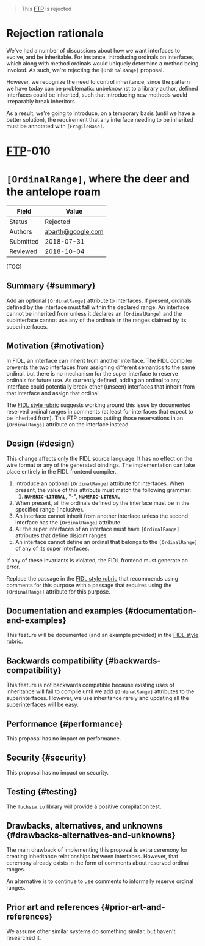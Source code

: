 > This [FTP](../README.md) is rejected

# Rejection rationale

We've had a number of discussions about how we want interfaces to evolve,
and be inheritable.
For instance, introducing ordinals on interfaces, which along with method
ordinals would uniquely determine a method being invoked.
As such, we're rejecting the `[OrdinalRange]` proposal.

However, we recognize the need to control inheritance, since the pattern
we have today can be problematic: unbeknownst to a library author,
defined interfaces could be inherited, such that introducing new methods
would irreparably break inheritors.

As a result, we're going to introduce, on a temporary basis (until we have
a better solution), the requirement that any interface needing to be
inherited must be annotated with `[FragileBase]`.

# [FTP](../README.md)-010

`[OrdinalRange]`, where the deer and the antelope roam
======================================================

Field     | Value
----------|--------------------------
Status    | Rejected
Authors   | abarth@google.com
Submitted | 2018-07-31
Reviewed  | 2018-10-04

[TOC]

## Summary {#summary}

Add an optional `[OrdinalRange]` attribute to interfaces.
If present, ordinals defined by the interface must fall within the
declared range.
An interface cannot be inherited from unless it declares an
`[OrdinalRange]` and the subinterface cannot use any of the ordinals
in the ranges claimed by its superinterfaces.

## Motivation {#motivation}

In FIDL, an interface can inherit from another interface.
The FIDL compiler prevents the two interfaces from assigning different
semantics to the same ordinal, but there is no mechanism for the super
interface to reserve ordinals for future use.
As currently defined, adding an ordinal to any interface could potentially
break other (unseen) interfaces that inherit from that interface and assign
that ordinal.

The [FIDL style rubric][fidl-style] suggests working around this
issue by documented reserved ordinal ranges in comments (at least for
interfaces that expect to be inherited from).
This FTP proposes putting those reservations in an `[OrdinalRange]` attribute
on the interface instead.

## Design {#design}

This change affects only the FIDL source language.
It has no effect on the wire format or any of the generated bindings.
The implementation can take place entirely in the FIDL frontend compiler.

1. Introduce an optional `[OrdinalRange]` attribute for interfaces.
   When present, the value of this attribute must match the following grammar:
    1. **`NUMERIC-LITERAL`**, "**`-`**", **`NUMERIC-LITERAL`**
2. When present, all the ordinals defined by the interface must be in the
   specified range (inclusive).
3. An interface cannot inherit from another interface unless the second
   interface has the `[OrdinalRange]` attribute.
4. All the super interfaces of an interface must have `[OrdinalRange]`
   attributes that define disjoint ranges.
5. An interface cannot define an ordinal that belongs to the
   `[OrdinalRange]` of any of its super interfaces.

If any of these invariants is violated, the FIDL frontend must generate an
error.

Replace the passage in the [FIDL style rubric][fidl-style] that
recommends using comments for this purpose with a passage that requires
using the `[OrdinalRange]` attribute for this purpose.

## Documentation and examples {#documentation-and-examples}

This feature will be documented (and an example provided) in the [FIDL style
rubric][fidl-style].

## Backwards compatibility {#backwards-compatibility}

This feature is not backwards compatible because existing uses of
inheritance will fail to compile until we add `[OrdinalRange]` attributes
to the superinterfaces.
However, we use inheritance rarely and updating all the superinterfaces
will be easy.

## Performance {#performance}

This proposal has no impact on performance.

## Security {#security}

This proposal has no impact on security.

## Testing {#testing}

The `fuchsia.io` library will provide a positive compilation test.

## Drawbacks, alternatives, and unknowns {#drawbacks-alternatives-and-unknowns}

The main drawback of implementing this proposal is extra ceremony for
creating inheritance relationships between interfaces.
However, that ceremony already exists in the form of comments about
reserved ordinal ranges.

An alternative is to continue to use comments to informally reserve
ordinal ranges.

## Prior art and references {#prior-art-and-references}

We assume other similar systems do something similar, but haven't
researched it.

<!-- xrefs -->
[fidl-style]: /docs/development/languages/fidl/guides/style.md
